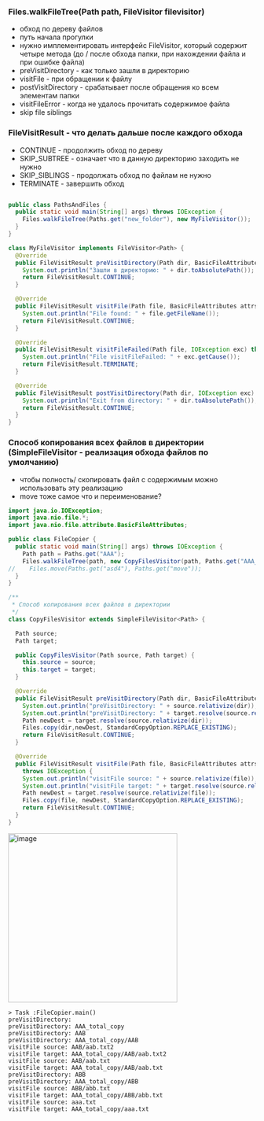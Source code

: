 ### Files.walkFileTree(Path path, FileVisitor filevisitor)

- обход по дереву файлов
- путь начала прогулки
- нужно имплементировать интерфейс FileVisitor, который содержит четыре метода (до / после обхода папки, при нахождении файла и при ошибке файла)
- preVisitDirectory - как только зашли в директорию
- visitFile - при обращении к файлу
- postVisitDirectory - срабатывает после обращения ко всем элементам папки
- visitFileError - когда не удалось прочитать содержимое файла
- skip file siblings

### FileVisitResult - что делать дальше после каждого обхода
- CONTINUE - продолжить обход по дереву
- SKIP_SUBTREE - означает что в данную директорию заходить не нужно
- SKIP_SIBLINGS - продолжать обход по файлам не нужно
- TERMINATE - завершить обход
```Java

public class PathsAndFiles {
  public static void main(String[] args) throws IOException {
    Files.walkFileTree(Paths.get("new_folder"), new MyFileVisitor());
  }
}

class MyFileVisitor implements FileVisitor<Path> {
  @Override
  public FileVisitResult preVisitDirectory(Path dir, BasicFileAttributes attrs) throws IOException {
    System.out.println("Зашли в директорию: " + dir.toAbsolutePath());
    return FileVisitResult.CONTINUE;
  }

  @Override
  public FileVisitResult visitFile(Path file, BasicFileAttributes attrs) throws IOException {
    System.out.println("File found: " + file.getFileName());
    return FileVisitResult.CONTINUE;
  }

  @Override
  public FileVisitResult visitFileFailed(Path file, IOException exc) throws IOException {
    System.out.println("File visitFileFailed: " + exc.getCause());
    return FileVisitResult.TERMINATE;
  }

  @Override
  public FileVisitResult postVisitDirectory(Path dir, IOException exc) throws IOException {
    System.out.println("Exit from directory: " + dir.toAbsolutePath());
    return FileVisitResult.CONTINUE;
  }
}
```


### Способ копирования всех файлов в директории (SimpleFileVisitor - реализация обхода файлов по умолчанию)
- чтобы полность/ скопировать файл с содержимым можно использовать эту реализацию
- move тоже самое что и переименование?
```Java
import java.io.IOException;
import java.nio.file.*;
import java.nio.file.attribute.BasicFileAttributes;

public class FileCopier {
  public static void main(String[] args) throws IOException {
    Path path = Paths.get("AAA");
    Files.walkFileTree(path, new CopyFilesVisitor(path, Paths.get("AAA_total_copy")));
//    Files.move(Paths.get("asd4"), Paths.get("move"));
  }
}

/**
 * Способ копирования всех файлов в директории
 */
class CopyFilesVisitor extends SimpleFileVisitor<Path> {

  Path source;
  Path target;

  public CopyFilesVisitor(Path source, Path target) {
    this.source = source;
    this.target = target;
  }

  @Override
  public FileVisitResult preVisitDirectory(Path dir, BasicFileAttributes attrs) throws IOException {
    System.out.println("preVisitDirectory: " + source.relativize(dir));                  // name
    System.out.println("preVisitDirectory: " + target.resolve(source.relativize(dir)));  // new name
    Path newDest = target.resolve(source.relativize(dir));             // new full dst
    Files.copy(dir,newDest, StandardCopyOption.REPLACE_EXISTING);
    return FileVisitResult.CONTINUE;
  }

  @Override
  public FileVisitResult visitFile(Path file, BasicFileAttributes attrs)
    throws IOException {
    System.out.println("visitFile source: " + source.relativize(file));                  // name
    System.out.println("visitFile target: " + target.resolve(source.relativize(file)));  // new name
    Path newDest = target.resolve(source.relativize(file));
    Files.copy(file, newDest, StandardCopyOption.REPLACE_EXISTING);
    return FileVisitResult.CONTINUE;
  }
}
```



<img width="344" alt="image" src="https://github.com/dark-tulip/course-java/assets/89765480/ae996238-af63-46e7-a6d4-e085a3ddde31">


```Output
> Task :FileCopier.main()
preVisitDirectory: 
preVisitDirectory: AAA_total_copy
preVisitDirectory: AAB
preVisitDirectory: AAA_total_copy/AAB
visitFile source: AAB/aab.txt2
visitFile target: AAA_total_copy/AAB/aab.txt2
visitFile source: AAB/aab.txt
visitFile target: AAA_total_copy/AAB/aab.txt
preVisitDirectory: ABB
preVisitDirectory: AAA_total_copy/ABB
visitFile source: ABB/abb.txt
visitFile target: AAA_total_copy/ABB/abb.txt
visitFile source: aaa.txt
visitFile target: AAA_total_copy/aaa.txt
```
